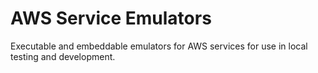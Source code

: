 # AWS Service Emulators

Executable and embeddable emulators for AWS services for use in local testing and development.